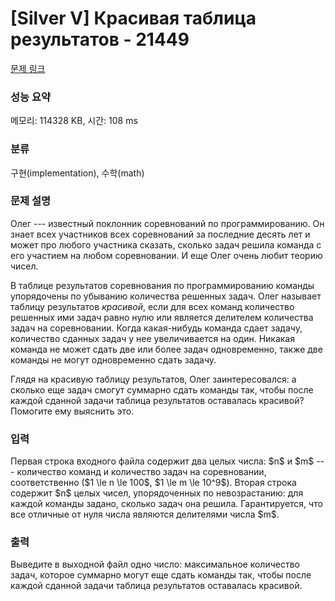 # [Silver V] Красивая таблица результатов - 21449 

[문제 링크](https://www.acmicpc.net/problem/21449) 

### 성능 요약

메모리: 114328 KB, 시간: 108 ms

### 분류

구현(implementation), 수학(math)

### 문제 설명

<p>Олег --- известный поклонник соревнований по программированию. Он знает всех участников всех соревнований за последние десять лет и может про любого участника сказать, сколько задач решила команда с его участием на любом соревновании. И еще Олег очень любит теорию чисел.</p>

<p>В таблице результатов соревнования по программированию команды упорядочены по убыванию количества решенных задач. Олег называет таблицу результатов <em>красивой</em>, если для всех команд количество решенных ими задач равно нулю или является делителем количества задач на соревновании. Когда какая-нибудь команда сдает задачу, количество сданных задач у нее увеличивается на один. Никакая команда не может сдать две или более задач одновременно, также две команды не могут одновременно сдать задачу.</p>

<p>Глядя на красивую таблицу результатов, Олег заинтересовался: а сколько еще задач смогут суммарно сдать команды так, чтобы после каждой сданной задачи таблица результатов оставалась красивой? Помогите ему выяснить это.</p>

### 입력 

 <p>Первая строка входного файла содержит два целых числа: $n$ и $m$ --- количество команд и количество задач на соревновании, соответственно ($1 \le n \le 100$, $1 \le m \le 10^9$). Вторая строка содержит $n$ целых чисел, упорядоченных по невозрастанию: для каждой команды задано, сколько задач она решила. Гарантируется, что все отличные от нуля числа являются делителями числа $m$.</p>

### 출력 

 <p>Выведите в выходной файл одно число: максимальное количество задач, которое суммарно могут еще сдать команды так, чтобы после каждой сданной задачи таблица результатов оставалась красивой.</p>

